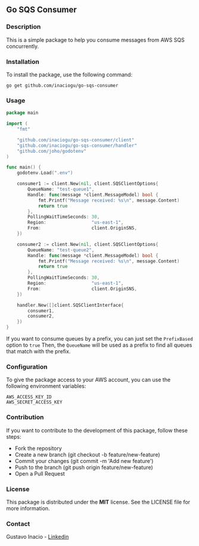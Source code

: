## Go SQS Consumer

### Description
This is a simple package to help you consume messages from AWS SQS concurrently.

### Installation
To install the package, use the following command:

``````shell
go get github.com/inaciogu/go-sqs-consumer
``````

### Usage

``````go
package main

import (
	"fmt"

	"github.com/inaciogu/go-sqs-consumer/client"
	"github.com/inaciogu/go-sqs-consumer/handler"
	"github.com/joho/godotenv"
)

func main() {
	godotenv.Load(".env")

	consumer1 := client.New(nil, client.SQSClientOptions{
		QueueName: "test-queue1",
		Handle: func(message *client.MessageModel) bool {
			fmt.Printf("Message received: %s\n", message.Content)
			return true
		},
		PollingWaitTimeSeconds: 30,
		Region:                 "us-east-1",
		From:                   client.OriginSNS,
	})

	consumer2 := client.New(nil, client.SQSClientOptions{
		QueueName: "test-queue2",
		Handle: func(message *client.MessageModel) bool {
			fmt.Printf("Message received: %s\n", message.Content)
			return true
		},
		PollingWaitTimeSeconds: 30,
		Region:                 "us-east-1",
		From:                   client.OriginSNS,
	})

	handler.New([]client.SQSClientInterface{
		consumer1,
		consumer2,
	})
}
``````
If you want to consume queues by a prefix, you can just set the `PrefixBased` option to `true` Then, the `QueueName` will be used as a prefix to find all queues that match with the prefix.

### Configuration
To give the package access to your AWS account, you can use the following environment variables:

``````shell
AWS_ACCESS_KEY_ID
AWS_SECRET_ACCESS_KEY
``````

### Contribution
If you want to contribute to the development of this package, follow these steps:

- Fork the repository
- Create a new branch (git checkout -b feature/new-feature)
- Commit your changes (git commit -m 'Add new feature')
- Push to the branch (git push origin feature/new-feature)
- Open a Pull Request

### License
This package is distributed under the **MIT** license. See the LICENSE file for more information.

### Contact
Gustavo Inacio - [Linkedin](https://linkedin.com/in/inaciogu)